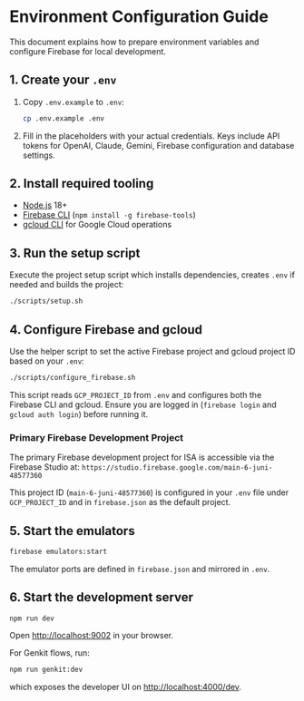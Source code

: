 # Environment Configuration Guide

This document explains how to prepare environment variables and configure Firebase for local development.

## 1. Create your `.env`
1. Copy `.env.example` to `.env`:
   ```bash
   cp .env.example .env
   ```
2. Fill in the placeholders with your actual credentials. Keys include API tokens for OpenAI, Claude, Gemini, Firebase configuration and database settings.

## 2. Install required tooling
- [Node.js](https://nodejs.org/) 18+
- [Firebase CLI](https://firebase.google.com/docs/cli) (`npm install -g firebase-tools`)
- [gcloud CLI](https://cloud.google.com/sdk/docs/install) for Google Cloud operations

## 3. Run the setup script
Execute the project setup script which installs dependencies, creates `.env` if needed and builds the project:
```bash
./scripts/setup.sh
```

## 4. Configure Firebase and gcloud
Use the helper script to set the active Firebase project and gcloud project ID based on your `.env`:
```bash
./scripts/configure_firebase.sh
```
This script reads `GCP_PROJECT_ID` from `.env` and configures both the Firebase CLI and gcloud. Ensure you are logged in (`firebase login` and `gcloud auth login`) before running it.

### Primary Firebase Development Project
The primary Firebase development project for ISA is accessible via the Firebase Studio at:
`https://studio.firebase.google.com/main-6-juni-48577360`

This project ID (`main-6-juni-48577360`) is configured in your `.env` file under `GCP_PROJECT_ID` and in `firebase.json` as the default project.

## 5. Start the emulators
```bash
firebase emulators:start
```
The emulator ports are defined in `firebase.json` and mirrored in `.env`.

## 6. Start the development server
```bash
npm run dev
```
Open <http://localhost:9002> in your browser.

For Genkit flows, run:
```bash
npm run genkit:dev
```
which exposes the developer UI on <http://localhost:4000/dev>.

